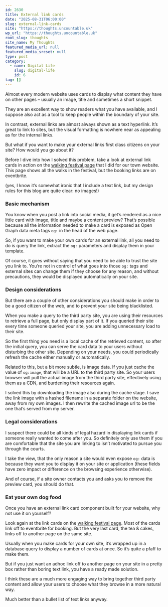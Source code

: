 ```yaml
---
id: 2630
title: External link cards
date: "2025-08-31T06:00:00"
slug: external-link-cards
site: "https://thoughts.uncountable.uk"
wp_url: "https://thoughts.uncountable.uk"
root_slug: thoughts
site_name: My Thoughts
featured_media_url: null
featured_media_srcset: null
type: post
category:
  - name: Digital Life
    slug: digital-life
    id: 6
tag: []
---
```



<p>Almost every modern website uses cards to display what content they have on other pages &#8211; usually an image, title and sometimes a short snippet.</p>



<p>They are an excellent way to show readers what you have available, and I suppose also act as a tool to keep people within the boundary of your site.</p>



<p>In contrast, external links are almost always shown as a text hyperlink.  It&#8217;s great to link to sites, but the visual formatting is nowhere near as appealing as for the internal links.</p>



<p>But what if you want to make your external links first class citizens on your site?  How would you go about it?</p>



<p>Before I dive into how I solved this problem, take a look at external link cards in action on the <a href="https://discoverdursley.org.uk/2025-dursley-walking-festival/">walking festival page</a> that I did for our town website.  This page shows all the walks in the festival, but the booking links are on eventbrite.</p>



<p>(yes, I know it&#8217;s somewhat ironic that I include a text link, but my design rules for this blog are quite clear:  no images!)</p>



<h3 class="wp-block-heading">Basic mechanism</h3>



<p>You know when you post a link into social media, it get&#8217;s rendered as a nice little card with image, title and maybe a content preview?  That&#8217;s possible because all the information needed to make a card is exposed as Open Graph data meta tags <code>og:</code> in the head of the web page.  </p>



<p>So, if you want to make your own cards for an external link, all you need to do is query the link, extract the <code>og:</code> parameters and display them in your template.</p>



<p>Of course, it goes without saying that you need to be able to trust the site you link to.  You&#8217;re not in control of what goes into those <code>og:</code> tags and external sites can change them if they choose for any reason, and without precautions, they would be displayed automatically on your site.</p>



<h3 class="wp-block-heading">Design considerations</h3>



<p>But there are a couple of other considerations you should make in order to be a good citizen of the web, and to prevent your site being blacklisted.</p>



<p>When you make a query to the third party site, you are using their resources to retrieve a full page, but only display part of it.  If you queried their site every time someone queried your site, you are adding unnecessary load to their site.</p>



<p>So the first thing you need is a local cache of the retrieved content, so after the initial query, you can serve the card data to your users without disturbing the other site.  Depending on your needs, you could periodically refresh the cache either manually or automatically.</p>



<p>Related to this, but a bit more subtle, is image data.  If you just cache the value of <code>og:image</code>, that will be a URL to the third party site.  So your users browser will pull the actual image from the third party site, effectively using them as a CDN, and burdening their resources again.</p>



<p>I solved this by downloading the image also during the cache stage.  I save the link image with a hashed filename in a separate folder on the website, away from my own images.  I then rewrite the cached image url to be the one that&#8217;s served from my server.</p>



<h3 class="wp-block-heading">Legal considerations</h3>



<p>I suspect there could be all kinds of legal hazard in displaying link cards if someone really wanted to come after you.  So definitely only use them if you are comfortable that the site you are linking to isn&#8217;t motivated to pursue you through the courts.</p>



<p>I take the view, that the only reason a site would even expose <code>og:</code> data is because they want you to display it on your site or application (these fields have zero impact or difference on the browsing experience otherwise).  </p>



<p>And of course, if a site owner contacts you and asks you to remove the preview card, you should do that.</p>



<h3 class="wp-block-heading">Eat your own dog food</h3>



<p>Once you have an external link card component built for your website, why not use it on yourself?</p>



<p>Look again at the link cards on the <a href="https://discoverdursley.org.uk/2025-dursley-walking-festival/">walking festival page</a>.  Most of the cards link off to eventbrite for booking.  But the very last card, the tea &amp; cakes, links off to another page on the same site.</p>



<p>Usually when you make cards for your own site, it&#8217;s wrapped up in a database query to display a number of cards at once.  So it&#8217;s quite a pfaff to make them.</p>



<p>But if you just want an adhoc link off to another page on your site in a pretty box rather than boring text link, you have a ready made solution.</p>



<p>I think these are a much more engaging way to bring together third party content and allow your users to choose what they browse in a more natural way.</p>



<p>Much better than a bullet list of text links anyway.</p>
